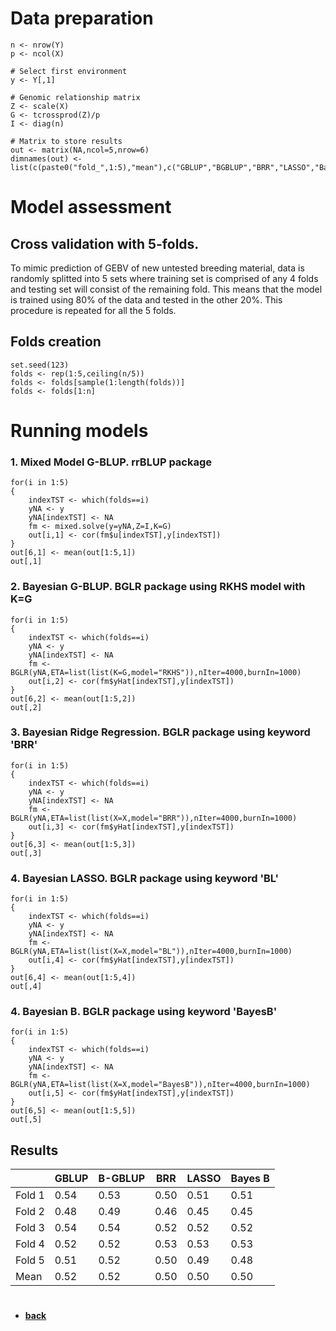 # Data preparation
```
n <- nrow(Y)
p <- ncol(X)

# Select first environment
y <- Y[,1]

# Genomic relationship matrix
Z <- scale(X)
G <- tcrossprod(Z)/p
I <- diag(n)

# Matrix to store results
out <- matrix(NA,ncol=5,nrow=6)
dimnames(out) <- list(c(paste0("fold_",1:5),"mean"),c("GBLUP","BGBLUP","BRR","LASSO","BayesB"))
```

# Model assessment
## Cross validation with 5-folds.
To mimic prediction of GEBV of new untested breeding material, data is randomly splitted into 5 sets where training set is comprised of any 4 folds and testing set will consist of the remaining fold. This means that the model is
trained using 80% of the data and tested in the other 20%. This procedure is repeated for all the 5 folds.

## Folds creation
```
set.seed(123)
folds <- rep(1:5,ceiling(n/5))
folds <- folds[sample(1:length(folds))]
folds <- folds[1:n]
```

# Running models
### 1. Mixed Model G-BLUP. rrBLUP package
```
for(i in 1:5)
{
    indexTST <- which(folds==i)
    yNA <- y
    yNA[indexTST] <- NA
    fm <- mixed.solve(y=yNA,Z=I,K=G)
    out[i,1] <- cor(fm$u[indexTST],y[indexTST])
}
out[6,1] <- mean(out[1:5,1])
out[,1]
```

### 2. Bayesian G-BLUP. BGLR package using RKHS model with K=G
```
for(i in 1:5)
{
    indexTST <- which(folds==i)
    yNA <- y
    yNA[indexTST] <- NA
    fm <- BGLR(yNA,ETA=list(list(K=G,model="RKHS")),nIter=4000,burnIn=1000)
    out[i,2] <- cor(fm$yHat[indexTST],y[indexTST])
}
out[6,2] <- mean(out[1:5,2])
out[,2]
```

### 3. Bayesian Ridge Regression. BGLR package using keyword 'BRR'
```
for(i in 1:5)
{
    indexTST <- which(folds==i)
    yNA <- y
    yNA[indexTST] <- NA
    fm <- BGLR(yNA,ETA=list(list(X=X,model="BRR")),nIter=4000,burnIn=1000)
    out[i,3] <- cor(fm$yHat[indexTST],y[indexTST])
}
out[6,3] <- mean(out[1:5,3])
out[,3]
```

### 4. Bayesian LASSO. BGLR package using keyword 'BL'
```
for(i in 1:5)
{
    indexTST <- which(folds==i)
    yNA <- y
    yNA[indexTST] <- NA
    fm <- BGLR(yNA,ETA=list(list(X=X,model="BL")),nIter=4000,burnIn=1000)
    out[i,4] <- cor(fm$yHat[indexTST],y[indexTST])
}
out[6,4] <- mean(out[1:5,4])
out[,4]
```

### 4. Bayesian B. BGLR package using keyword 'BayesB'
```
for(i in 1:5)
{
    indexTST <- which(folds==i)
    yNA <- y
    yNA[indexTST] <- NA
    fm <- BGLR(yNA,ETA=list(list(X=X,model="BayesB")),nIter=4000,burnIn=1000)
    out[i,5] <- cor(fm$yHat[indexTST],y[indexTST])
}
out[6,5] <- mean(out[1:5,5])
out[,5]
```
## Results

|       |GBLUP  |B-GBLUP | BRR  | LASSO | Bayes B |
|-------|-------|--------|------|-------|-------|
|Fold 1  | 0.54  | 0.53  | 0.50 | 0.51 | 0.51 |
|Fold 2  | 0.48  | 0.49  | 0.46 | 0.45 | 0.45 |
|Fold 3  | 0.54  | 0.54  | 0.52 | 0.52 | 0.52 |
|Fold 4  | 0.52  | 0.52  | 0.53 | 0.53 | 0.53 |
|Fold 5  | 0.51  | 0.52  | 0.50 | 0.49 | 0.48 |
|Mean    | 0.52  | 0.52  | 0.50 | 0.50 | 0.50 |


#
* **[back](https://github.com/MarcooLopez/Genomic-Selection-Demo/blob/master/README.md)**
